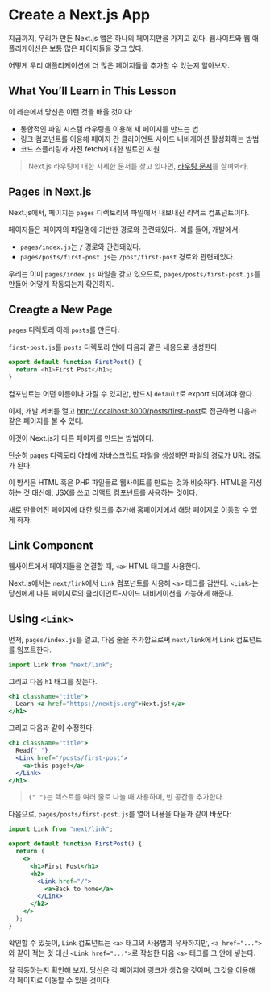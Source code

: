 # Create a Next.js App

지금까지, 우리가 만든 Next.js 앱은 하나의 페이지만을 가지고 있다. 웹사이트와 웹 애플리케이션은 보통 많은 페이지들을 갖고 있다.

어떻게 우리 애플리케이션에 더 많은 페이지들을 추가할 수 있는지 알아보자.

## What You’ll Learn in This Lesson

이 레슨에서 당신은 이런 것을 배울 것이다:

- 통합적인 파일 시스템 라우팅을 이용해 새 페이지를 만드는 법
- 링크 컴포넌트를 이용해 페이지 간 클라이언트 사이드 내비게이션 활성화하는 방법
- 코드 스플리팅과 사전 fetch에 대한 빌트인 지원

> Next.js 라우팅에 대한 자세한 문서를 찾고 있다면, [라우팅 문서](https://nextjs.org/docs/routing/introduction)를 살펴봐라.

## Pages in Next.js

Next.js에서, 페이지는 `pages` 디렉토리의 파일에서 내보내진 리액트 컴포넌트이다.

페이지들은 페이지의 파일명에 기반한 경로와 관련돼있다.. 예를 들어, 개발에서:

- `pages/index.js`는 `/` 경로와 관련돼있다.
- `pages/posts/first-post.js`는 `/post/first-post` 경로와 관련돼있다.

우리는 이미 `pages/index.js` 파일을 갖고 있으므로, `pages/posts/first-post.js`를 만들어 어떻게 작동되는지 확인하자.

## Creagte a New Page

`pages` 디렉토리 아래 `posts`를 만든다.

`first-post.js`를 `posts` 디렉토리 안에 다음과 같은 내용으로 생성한다.

```js
export default function FirstPost() {
  return <h1>First Post</h1>;
}
```

컴포넌트는 어떤 이름이나 가질 수 있지만, 반드시 `default`로 export 되어져야 한다.

이제, 개발 서버를 열고 [http://localhost:3000/posts/first-post](http://localhost:3000/posts/first-post)로 접근하면 다음과 같은 페이지를 볼 수 있다.

이것이 Next.js가 다른 페이지를 만드는 방법이다.

단순히 `pages` 디렉토리 아래에 자바스크립트 파일을 생성하면 파일의 경로가 URL 경로가 된다.

이 방식은 HTML 혹은 PHP 파일들로 웹사이트를 만드는 것과 비슷하다. HTML을 작성하는 것 대신에, JSX를 쓰고 리액트 컴포넌트를 사용하는 것이다.

새로 만들어진 페이지에 대한 링크를 추가해 홈페이지에서 해당 페이지로 이동할 수 있게 하자.

## Link Component

웹사이트에서 페이지들을 연결할 때, `<a>` HTML 태그를 사용한다.

Next.js에서는 `next/link`에서 `Link` 컴포넌트를 사용해 `<a>` 태그를 감싼다. `<Link>`는 당신에게 다른 페이지로의 클라이언트-사이드 내비게이션을 가능하게 해준다.

## Using `<Link>`

먼저, `pages/index.js`를 열고, 다음 줄을 추가함으로써 `next/link`에서 `Link` 컴포넌트를 임포트한다.

```js
import Link from "next/link";
```

그리고 다음 `h1` 태그를 찾는다.

```jsx
<h1 className="title">
  Learn <a href="https://nextjs.org">Next.js!</a>
</h1>
```

그리고 다음과 같이 수정한다.

```jsx
<h1 className="title">
  Read{" "}
  <Link href="/posts/first-post">
    <a>this page!</a>
  </Link>
</h1>
```

> `{" "}`는 텍스트를 여러 줄로 나눌 때 사용하며, 빈 공간을 추가한다.

다음으로, `pages/posts/first-post.js`를 열어 내용을 다음과 같이 바꾼다:

```jsx
import Link from "next/link";

export default function FirstPost() {
  return (
    <>
      <h1>First Post</h1>
      <h2>
        <Link href="/">
          <a>Back to home</a>
        </Link>
      </h2>
    </>
  );
}
```

확인할 수 있듯이, `Link` 컴포넌트는 `<a>` 태그의 사용법과 유사하지만, `<a href="...">`와 같이 적는 것 대신 `<Link href="...">`로 작성한 다음 `<a>` 태그를 그 안에 넣는다.

잘 작동하는지 확인해 보자. 당신은 각 페이지에 링크가 생겼을 것이며, 그것을 이용해 각 페이지로 이동할 수 있을 것이다.
